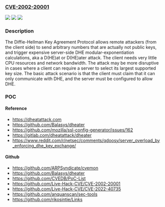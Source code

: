 ### [CVE-2002-20001](https://cve.mitre.org/cgi-bin/cvename.cgi?name=CVE-2002-20001)
![](https://img.shields.io/static/v1?label=Product&message=n%2Fa&color=blue)
![](https://img.shields.io/static/v1?label=Version&message=n%2Fa&color=blue)
![](https://img.shields.io/static/v1?label=Vulnerability&message=n%2Fa&color=brighgreen)

### Description

The Diffie-Hellman Key Agreement Protocol allows remote attackers (from the client side) to send arbitrary numbers that are actually not public keys, and trigger expensive server-side DHE modular-exponentiation calculations, aka a D(HE)at or D(HE)ater attack. The client needs very little CPU resources and network bandwidth. The attack may be more disruptive in cases where a client can require a server to select its largest supported key size. The basic attack scenario is that the client must claim that it can only communicate with DHE, and the server must be configured to allow DHE.

### POC

#### Reference
- https://dheatattack.com
- https://github.com/Balasys/dheater
- https://github.com/mozilla/ssl-config-generator/issues/162
- https://gitlab.com/dheatattack/dheater
- https://www.reddit.com/r/netsec/comments/qdoosy/server_overload_by_enforcing_dhe_key_exchange/

#### Github
- https://github.com/ARPSyndicate/cvemon
- https://github.com/Balasys/dheater
- https://github.com/CVEDB/PoC-List
- https://github.com/Live-Hack-CVE/CVE-2002-20001
- https://github.com/Live-Hack-CVE/CVE-2022-40735
- https://github.com/anquanscan/sec-tools
- https://github.com/rikosintie/Links

